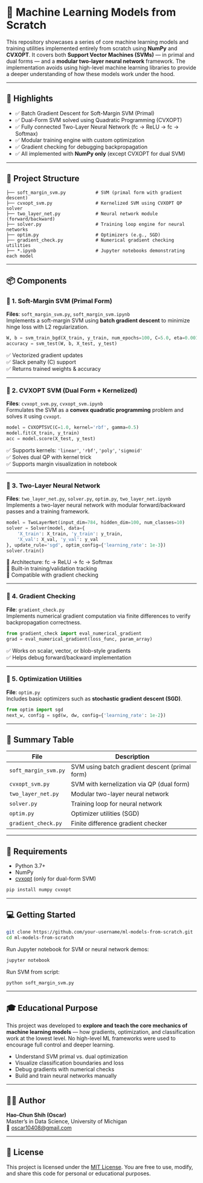 # 🧠 Machine Learning Models from Scratch

This repository showcases a series of core machine learning models and training utilities implemented entirely from scratch using **NumPy** and **CVXOPT**. It covers both **Support Vector Machines (SVMs)** — in primal and dual forms — and a **modular two-layer neural network** framework. The implementation avoids using high-level machine learning libraries to provide a deeper understanding of how these models work under the hood.

---

## 🚀 Highlights

- ✅ Batch Gradient Descent for Soft-Margin SVM (Primal)
- ✅ Dual-Form SVM solved using Quadratic Programming (CVXOPT)
- ✅ Fully connected Two-Layer Neural Network (fc → ReLU → fc → Softmax)
- ✅ Modular training engine with custom optimization
- ✅ Gradient checking for debugging backpropagation
- ✅ All implemented with **NumPy only** (except CVXOPT for dual SVM)

---

## 📁 Project Structure

```
├── soft_margin_svm.py           # SVM (primal form with gradient descent)
├── cvxopt_svm.py                # Kernelized SVM using CVXOPT QP solver
├── two_layer_net.py             # Neural network module (forward/backward)
├── solver.py                    # Training loop engine for neural networks
├── optim.py                     # Optimizers (e.g., SGD)
├── gradient_check.py            # Numerical gradient checking utilities
├── *.ipynb                      # Jupyter notebooks demonstrating each model
```

---

## 📦 Components

### 🔹 1. Soft-Margin SVM (Primal Form)

**Files**: `soft_margin_svm.py`, `soft_margin_svm.ipynb`  
Implements a soft-margin SVM using **batch gradient descent** to minimize hinge loss with L2 regularization.

```python
W, b = svm_train_bgd(X_train, y_train, num_epochs=100, C=5.0, eta=0.001)
accuracy = svm_test(W, b, X_test, y_test)
```

✅ Vectorized gradient updates  
✅ Slack penalty (C) support  
✅ Returns trained weights & accuracy

---

### 🔹 2. CVXOPT SVM (Dual Form + Kernelized)

**Files**: `cvxopt_svm.py`, `cvxopt_svm.ipynb`  
Formulates the SVM as a **convex quadratic programming** problem and solves it using `cvxopt`.

```python
model = CVXOPTSVC(C=1.0, kernel='rbf', gamma=0.5)
model.fit(X_train, y_train)
acc = model.score(X_test, y_test)
```

✅ Supports kernels: `'linear'`, `'rbf'`, `'poly'`, `'sigmoid'`  
✅ Solves dual QP with kernel trick  
✅ Supports margin visualization in notebook

---

### 🔹 3. Two-Layer Neural Network

**Files**: `two_layer_net.py`, `solver.py`, `optim.py`, `two_layer_net.ipynb`  
Implements a two-layer neural network with modular forward/backward passes and a training framework.

```python
model = TwoLayerNet(input_dim=784, hidden_dim=100, num_classes=10)
solver = Solver(model, data={
    'X_train': X_train, 'y_train': y_train,
    'X_val': X_val, 'y_val': y_val
}, update_rule='sgd', optim_config={'learning_rate': 1e-3})
solver.train()
```

🧱 Architecture: fc → ReLU → fc → Softmax  
🔁 Built-in training/validation tracking  
🧪 Compatible with gradient checking

---

### 🔹 4. Gradient Checking

**File**: `gradient_check.py`  
Implements numerical gradient computation via finite differences to verify backpropagation correctness.

```python
from gradient_check import eval_numerical_gradient
grad = eval_numerical_gradient(loss_func, param_array)
```

✅ Works on scalar, vector, or blob-style gradients  
✅ Helps debug forward/backward implementation

---

### 🔹 5. Optimization Utilities

**File**: `optim.py`  
Includes basic optimizers such as **stochastic gradient descent (SGD)**.

```python
from optim import sgd
next_w, config = sgd(w, dw, config={'learning_rate': 1e-2})
```

---

## 🧪 Summary Table

| File                | Description                                      |
|---------------------|--------------------------------------------------|
| `soft_margin_svm.py`| SVM using batch gradient descent (primal form)  |
| `cvxopt_svm.py`     | SVM with kernelization via QP (dual form)       |
| `two_layer_net.py`  | Modular two-layer neural network                |
| `solver.py`         | Training loop for neural network                |
| `optim.py`          | Optimizer utilities (SGD)                       |
| `gradient_check.py` | Finite difference gradient checker              |

---

## 📌 Requirements

- Python 3.7+
- NumPy
- [cvxopt](https://cvxopt.org/) (only for dual-form SVM)

```bash
pip install numpy cvxopt
```

---

## 💻 Getting Started

```bash
git clone https://github.com/your-username/ml-models-from-scratch.git
cd ml-models-from-scratch
```

Run Jupyter notebook for SVM or neural network demos:

```bash
jupyter notebook
```

Run SVM from script:

```bash
python soft_margin_svm.py
```

---

## 🎓 Educational Purpose

This project was developed to **explore and teach the core mechanics of machine learning models** — how gradients, optimization, and classification work at the lowest level. No high-level ML frameworks were used to encourage full control and deeper learning.

- Understand SVM primal vs. dual optimization  
- Visualize classification boundaries and loss  
- Debug gradients with numerical checks  
- Build and train neural networks manually

---

## 👨‍💻 Author

**Hao-Chun Shih (Oscar)**  
Master’s in Data Science, University of Michigan  
📧 oscar10408@gmail.com

---

## 🪪 License

This project is licensed under the [MIT License](https://opensource.org/licenses/MIT). You are free to use, modify, and share this code for personal or educational purposes.
